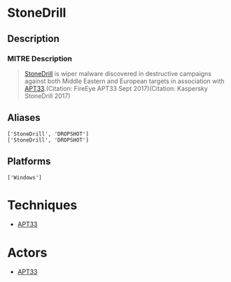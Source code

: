 
# StoneDrill

## Description

### MITRE Description

> [StoneDrill](https://attack.mitre.org/software/S0380) is wiper malware discovered in destructive campaigns against both Middle Eastern and European targets in association with [APT33](https://attack.mitre.org/groups/G0064).(Citation: FireEye APT33 Sept 2017)(Citation: Kaspersky StoneDrill 2017)

## Aliases

```
['StoneDrill', 'DROPSHOT']
['StoneDrill', 'DROPSHOT']
```

## Platforms

```
['Windows']
```

# Techniques


* [APT33](../techniques/APT33.md)


# Actors


* [APT33](../actors/APT33.md)

